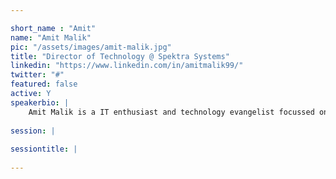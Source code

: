 ```yaml
---

short_name : "Amit"
name: "Amit Malik"
pic: "/assets/images/amit-malik.jpg"
title: "Director of Technology @ Spektra Systems"
linkedin: "https://www.linkedin.com/in/amitmalik99/"
twitter: "#"
featured: false
active: Y
speakerbio: |
    Amit Malik is a IT enthusiast and technology evangelist focussed on cloud and emerging technologies.He is currently associated with Spektra Systems as Director of Technology where he helps Microsoft partners grow their cloud business by using effective tools and strategies. He specializes in cloud, DevOps, software defined infrastructure, application modernization, data platform and emerging technologies around AI.
    
session: |
    
sessiontitle: |
    
---
```

